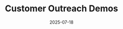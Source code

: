 ---
title: Customer Outreach Demos
description: Jupyter Notebooks with AI agents and search tools
url: /CrewAiDemos/CustomerOutreach/Sprint001/
date: 2025-07-18
---